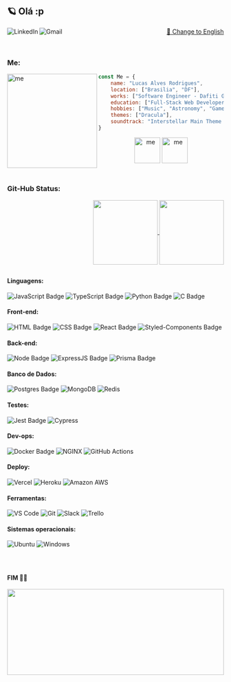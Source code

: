 ## 🪐 Olá :p 
<div>
<a href="https://www.linkedin.com/in/LucasAlvsz" target="_blank">
  <img align="left" alt="LinkedIn" src="https://img.shields.io/badge/-LinkedIn-%230077B5?style=for-the-badge&logo=linkedin&logoColor=white">
</a>
<a href="mailto:contato.lucasalv@gmail.com" target="_blank"><img align="left" alt="Gmail" src="https://img.shields.io/badge/-Gmail-%4643?style=for-the-badge&logo=gmail&logoColor=white"></a>
<a href="https://github.com/LucasAlvsz/LucasAlvszEN" target="_blank"><p align="right"> 🔄 Change to English</p></a>
</div>
<br/>


### Me:
<img align="left" width="209px" height="219px" alt="me" src="https://i.ibb.co/wdnGRcb/cortado.png">


```javascript
const Me = {
    name: "Lucas Alves Rodrigues",
    location: ["Brasilia", "DF"],
    works: ["Software Engineer - Dafiti Group"],
    education: ["Full-Stack Web Developer - Driven"],
    hobbies: ["Music", "Astronomy", "Games", "Audiophilia"],
    themes: ["Dracula"],
    soundtrack: "Interstellar Main Theme - Extra Extended - By Hans Zimmer"
}
```

<div align="center">
<img  height="60px" alt="me" src="https://s8.gifyu.com/images/ezgif-5-16fb41e7f4.gif">
<img  height="60px" alt="me" src="https://s8.gifyu.com/images/ezgif-5-16fb41e7f4.gif">
</div>

<br/>



##

### Git-Hub Status:
<a href="https://github.com/LucasAlvsz">
  <div>
      <img align="center" height="150em" style="margin-left:200px;" src="https://github-readme-stats.vercel.app/api?username=LucasAlvsz&show_icons=true&theme=dark" />
      <img align="center" height="150em" src="https://github-readme-stats.vercel.app/api/top-langs/?username=LucasAlvsz&layout=compact&langs_count=7&theme=dark" />
  </div>
</a>

##

<span style="width=50%">

#### Linguagens:
![JavaScript Badge](https://img.shields.io/badge/JavaScript-323330?style=for-the-badge&logo=javascript&logoColor=F7DF1E)
![TypeScript Badge](https://img.shields.io/badge/TypeScript-007ACC?style=for-the-badge&logo=typescript&logoColor=white)
![Python Badge](https://img.shields.io/badge/Python-FFD43B?style=for-the-badge&logo=python&logoColor=blue)
![C Badge](https://img.shields.io/badge/C-00599C?style=for-the-badge&logo=c&logoColor=white)

#### Front-end:
![HTML Badge](https://img.shields.io/badge/HTML5-E34F26?style=for-the-badge&logo=html5&logoColor=white)
![CSS Badge](https://img.shields.io/badge/CSS3-1572B6?style=for-the-badge&logo=css3&logoColor=white)
![React Badge](https://img.shields.io/badge/React-20232A?style=for-the-badge&logo=react&logoColor=61DAFB)
![Styled-Components Badge](https://img.shields.io/badge/styled--components-DB7093?style=for-the-badge&logo=styled-components&logoColor=white)

#### Back-end:
![Node Badge](https://img.shields.io/badge/Node.js-339933?style=for-the-badge&logo=nodedotjs&logoColor=white)
![ExpressJS Badge](https://img.shields.io/badge/Express.js-000000?style=for-the-badge&logo=express&logoColor=white)
![Prisma Badge](https://img.shields.io/badge/Prisma-3982CE?style=for-the-badge&logo=Prisma&logoColor=white)

#### Banco de Dados:
![Postgres Badge](https://img.shields.io/badge/PostgreSQL-316192?style=for-the-badge&logo=postgresql&logoColor=white)
![MongoDB](https://img.shields.io/badge/MongoDB-%234ea94b.svg?style=for-the-badge&logo=mongodb&logoColor=white)
![Redis](https://img.shields.io/badge/redis-CC0000.svg?&style=for-the-badge&logo=redis&logoColor=white)

</span>

<span style="width=50%">

#### Testes:
![Jest Badge](https://img.shields.io/badge/Jest-C21325?style=for-the-badge&logo=jest&logoColor=white)
![Cypress](https://img.shields.io/badge/Cypress-17202C?style=for-the-badge&logo=cypress&logoColor=white)
  
#### Dev-ops:
![Docker Badge](https://img.shields.io/badge/Docker-228FE1?style=for-the-badge&logo=docker&logoColor=white)
![NGINX](https://img.shields.io/badge/nginx-009639?style=for-the-badge&logo=nginx&logoColor=white)
![GitHub Actions](https://img.shields.io/badge/GitHub_Actions-002F67?style=for-the-badge&logo=github-actions&logoColor=white)

#### Deploy:

![Vercel](https://img.shields.io/badge/Vercel-000000?style=for-the-badge&logo=vercel&logoColor=white)
![Heroku](https://img.shields.io/badge/Heroku-430098?style=for-the-badge&logo=heroku&logoColor=white)
![Amazon AWS](https://img.shields.io/badge/Amazon_AWS-FF9900?style=for-the-badge&logo=amazonaws&logoColor=white)

#### Ferramentas:
![VS Code](https://img.shields.io/badge/VS_Code-0078D4?style=for-the-badge&logo=visual%20studio%20code&logoColor=white)
![Git](https://img.shields.io/badge/Git-F05032?style=for-the-badge&logo=git&logoColor=white)
![Slack](https://img.shields.io/badge/Slack-4A154B?style=for-the-badge&logo=slack&logoColor=white)
![Trello](https://img.shields.io/badge/Trello-0079BF?style=for-the-badge&logo=trello&logoColor=white)
</span>

#### Sistemas operacionais:
![Ubuntu](https://img.shields.io/badge/Ubuntu-E95420?style=for-the-badge&logo=ubuntu&logoColor=white)
![Windows](https://img.shields.io/badge/Windows-0078D6?style=for-the-badge&logo=windows&logoColor=white)


<br/>

##
#### FIM 🐱‍👤


<img align="left"  width="100%" height="200px" src="https://i.ibb.co/3CFgJz7/ezgif-5-c7bb3b4f6e.png">

